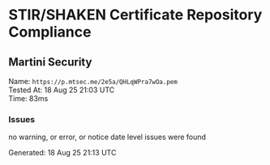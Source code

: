 # STIR/SHAKEN Certificate Repository Compliance

## Martini Security

Name: `https://p.mtsec.me/2e5a/QHLqWPra7wOa.pem`\
Tested At: 18 Aug 25 21:03 UTC\
Time: 83ms

### Issues

no warning, or error, or notice date level issues were found

Generated: 18 Aug 25 21:13 UTC